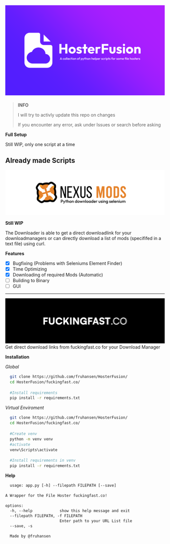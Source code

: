 ![Main_Banner](assets/main_banner.png)
---
>**INFO**
>
>I will try to activly update this repo on changes
>
>If you encounter any error, ask under Issues or search before asking

**Full Setup**

Still WIP, only one script at a time

## Already made Scripts
![Logo](assets/nexusmods_banner.png)

**Still WIP**

The Downloader is able to get a direct downloadlink for your downloadmanagers or can directly download a list of mods (specififed in a text file) using curl.

**Features**
- [x] Bugfixing (Problems with Seleniums Element Finder)
- [x] Time Optimizing
- [x] Downloading of required Mods (Automatic)
- [ ] Building to Binary
- [ ] GUI

---
![Logo](assets/fuckingfast_banner.png)
Get direct download links from fuckingfast.co for your Download Manager

**Installation**

*Global*
```bash
  git clone https://github.com/fruhansen/HosterFusion/
  cd HosterFusion/fuckingfast.co/

  #Install requirements
  pip install -r requirements.txt
```

*Virtual Enviroment*
```bash
  git clone https://github.com/fruhansen/HosterFusion/
  cd HosterFusion/fuckingfast.co/

  #Create venv
  python -m venv venv
  #activate
  venv\Scripts\activate

  #Install requirements in venv
  pip install -r requirements.txt
```

**Help**

```
  usage: app.py [-h] --filepath FILEPATH [--save]

A Wrapper for the File Hoster fuckingfast.co!

options:
  -h, --help            show this help message and exit
  --filepath FILEPATH, -f FILEPATH
                        Enter path to your URL List file
  --save, -s

  Made by @fruhansen
```
